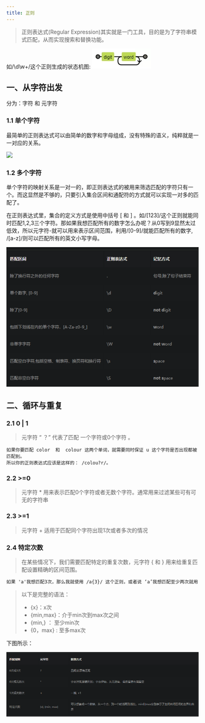```yaml
---
title: 正则
---
```



> 正则表达式(Regular Expression)其实就是一门工具，目的是为了字符串模式匹配，从而实现搜索和替换功能。


如/\d\w+/这个正则生成的状态机图:
	![](./images/1558060772708.png)
	
## 一、从字符出发

分为：字符 和 元字符

### 1.1  单个字符

最简单的正则表达式可以由简单的数字和字母组成，没有特殊的语义，纯粹就是一一对应的关系。



![](./images/1558060890747.png)
		
### 1.2  多个字符

单个字符的映射关系是一对一的，即正则表达式的被用来筛选匹配的字符只有一个。而这显然是不够的，只要引入集合区间和通配符的方式就可以实现一对多的匹配了。

在正则表达式里，集合的定义方式是使用中括号 [ 和 ] 。如/[123]/这个正则就能同时匹配1,2,3三个字符。那如果我想匹配所有的数字怎么办呢？从0写到9显然太过低效，所以元字符-就可以用来表示区间范围，利用/[0-9]/就能匹配所有的数字, /[a-z]/则可以匹配所有的英文小写字母。

![](./images/1558061003587.png)

## 二、循环与重复

### 2.1       0 | 1  
>元字符 “ ？”  代表了匹配  一个字符或0个字符 。 

```tex?linenums
如果你要匹配 color  和  colour 这两个单词，就需要同时保证 u 这个字符是否出现都被匹配到。
所以你的正则表达式应该是这样的： /colou?r/。
```

### 2.2        >=0

>元字符 * 用来表示匹配0个字符或者无数个字符。通常用来过滤某些可有可无的字符串

### 2.3        >=1

>元字符  +  适用于匹配同个字符出现1次或者多次的情况
 
### 2.4        特定次数

>在某些情况下，我们需要匹配特定的重复次数，元字符 {  和  }  用来给重复匹配设置精确的区间范围。


 ```tex
如果 'a'我想匹配3次，那么我就使用 /a{3}/ 这个正则，或者说 ‘a’我想匹配至少两次就用  /a{2,}这个正则
 ```
 
 >以下是完整的语法：
 >  -   {x}：x次
 >  -   {min,max}：介于min次到max次之间
 >  -   {min,} ：  至少min次
 >  -   {0，max} :  至多max次

下图所示：

![](./images/1559528207846.png)



